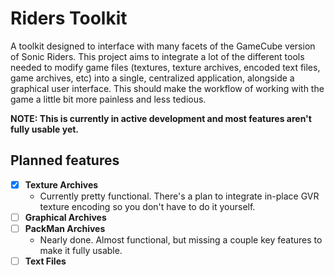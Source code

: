 # Riders Toolkit

A toolkit designed to interface with many facets of the GameCube version of Sonic Riders. This project aims to integrate a lot of the different tools needed to modify game files (textures, texture archives, encoded text files, game archives, etc) into a single, centralized application, alongside a graphical user interface. This should make the workflow of working with the game a little bit more painless and less tedious.

**NOTE: This is currently in active development and most features aren't fully usable yet.**

## Planned features

- [x] **Texture Archives**
  - Currently pretty functional. There's a plan to integrate in-place GVR texture encoding so you don't have to do it yourself.
- [ ] **Graphical Archives**
- [ ] **PackMan Archives**
  - Nearly done. Almost functional, but missing a couple key features to make it fully usable.
- [ ] **Text Files**
